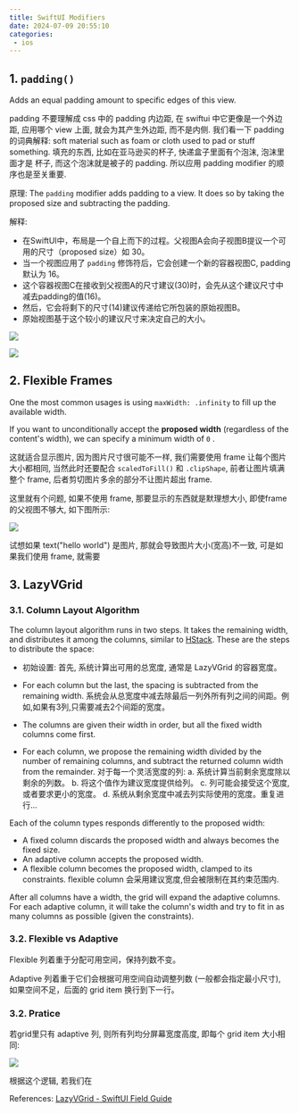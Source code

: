 ```yaml
---
title: SwiftUI Modifiers
date: 2024-07-09 20:55:10
categories:
 - ios
---
```


## 1. `padding()`

Adds an equal padding amount to specific edges of this view. 

padding 不要理解成 css 中的 padding 内边距, 在 swiftui 中它更像是一个外边距, 应用哪个 view 上面, 就会为其产生外边距, 而不是内侧. 我们看一下 padding 的词典解释: soft material such as foam or cloth used to pad or stuff something. 填充的东西, 比如在亚马逊买的杯子, 快递盒子里面有个泡沫, 泡沫里面才是 杯子, 而这个泡沫就是被子的 padding. 所以应用 padding modifier 的顺序也是至关重要. 

原理: The `padding` modifier adds padding to a view. It does so by taking the proposed size and subtracting the padding. 

解释: 

- 在SwiftUI中，布局是一个自上而下的过程。父视图A会向子视图B提议一个可用的尺寸（proposed size）如 30。
- 当一个视图应用了 `padding` 修饰符后，它会创建一个新的容器视图C, padding 默认为 16。
- 这个容器视图C在接收到父视图A的尺寸建议(30)时，会先从这个建议尺寸中减去padding的值(16)。
- 然后，它会将剩下的尺寸(14)建议传递给它所包装的原始视图B。
- 原始视图基于这个较小的建议尺寸来决定自己的大小。

![](https://pub-2a6758f3b2d64ef5bb71ba1601101d35.r2.dev/blogs/2024/07/a882160400235c6d24501f1d7da567c0.jpg)

![](https://pub-2a6758f3b2d64ef5bb71ba1601101d35.r2.dev/blogs/2024/07/5307d95b2a1819df63696dff31854401.jpg)

## 2. Flexible Frames

One the most common usages is using `maxWidth: .infinity` to fill up the available width. 

If you want to unconditionally accept the **proposed width** (regardless of the content's width), we can specify a minimum width of `0` .  

这就适合显示图片, 因为图片尺寸很可能不一样, 我们需要使用 frame 让每个图片大小都相同, 当然此时还要配合 `scaledToFill()` 和 `.clipShape`, 前者让图片填满整个 frame, 后者剪切图片多余的部分不让图片超出 frame. 

这里就有个问题, 如果不使用 frame, 那要显示的东西就是默理想大小, 即使frame的父视图不够大, 如下图所示:

![](https://pub-2a6758f3b2d64ef5bb71ba1601101d35.r2.dev/blogs/2024/07/1e9dcde21606cda26f0a178ca38642fb.jpg)

试想如果 text("hello world") 是图片, 那就会导致图片大小(宽高)不一致, 可是如果我们使用 frame, 就需要

## 3.  LazyVGrid

### 3.1. Column Layout Algorithm 

The column layout algorithm runs in two steps. It takes the remaining width, and distributes it among the columns, similar to [HStack](https://www.swiftuifieldguide.com/layout/hstack/). These are the steps to distribute the space:

- 初始设置: 首先, 系统计算出可用的总宽度, 通常是 LazyVGrid 的容器宽度。

- For each column but the last, the spacing is subtracted from the remaining width. 系统会从总宽度中减去除最后一列外所有列之间的间距。例如,如果有3列,只需要减去2个间距的宽度。
- The columns are given their width in order, but all the fixed width columns come first.
- For each column, we propose the remaining width divided by the number of remaining columns, and subtract the returned column width from the remainder. 对于每一个灵活宽度的列: a. 系统计算当前剩余宽度除以剩余的列数。 b. 将这个值作为建议宽度提供给列。 c. 列可能会接受这个宽度,或者要求更小的宽度。 d. 系统从剩余宽度中减去列实际使用的宽度。重复进行...

Each of the column types responds differently to the proposed width:

- A fixed column discards the proposed width and always becomes the fixed size.
- An adaptive column accepts the proposed width. 
- A flexible column becomes the proposed width, clamped to its constraints.  flexible column 会采用建议宽度,但会被限制在其约束范围内. 

After all columns have a width, the grid will expand the adaptive columns. For each adaptive column, it will take the column's width and try to fit in as many columns as possible (given the constraints).

### 3.2. Flexible vs Adaptive

Flexible 列着重于分配可用空间，保持列数不变。

Adaptive 列着重于它们会根据可用空间自动调整列数 (一般都会指定最小尺寸), 如果空间不足，后面的 grid item 换行到下一行。

### 3.2. Pratice

若grid里只有 adaptive 列, 则所有列均分屏幕宽度高度, 即每个 grid item 大小相同:

![](https://pub-2a6758f3b2d64ef5bb71ba1601101d35.r2.dev/blogs/2024/07/288b4b8a2dfbe9aa1b7c380afdfd937a.jpg)

根据这个逻辑, 若我们在





References: [LazyVGrid - SwiftUI Field Guide](https://www.swiftuifieldguide.com/layout/lazyvgrid/)

